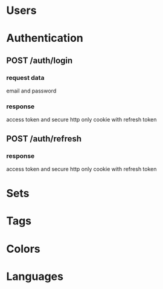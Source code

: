 # Users
# Authentication
## POST /auth/login 
### request data
email and password
### response
access token and secure http only cookie with refresh token
## POST /auth/refresh
### response
access token and secure http only cookie with refresh token
# Sets
# Tags
# Colors
# Languages

